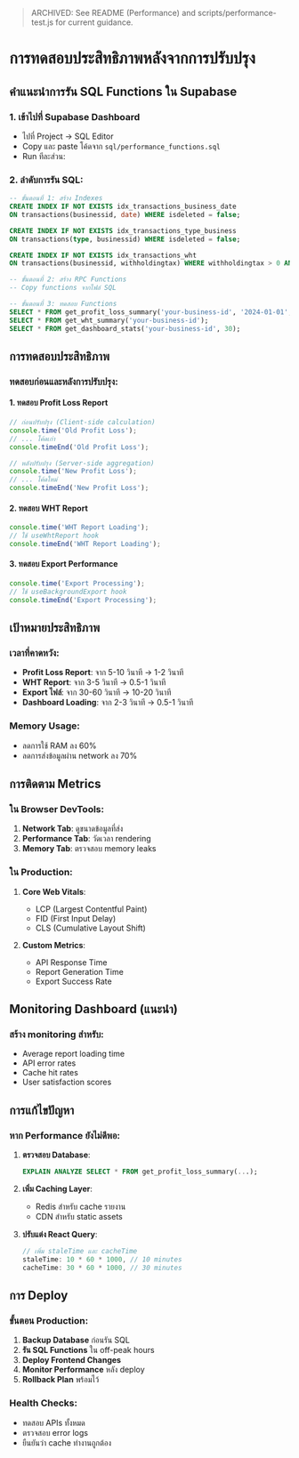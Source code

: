 > ARCHIVED: See README (Performance) and scripts/performance-test.js for current guidance.

# การทดสอบประสิทธิภาพหลังจากการปรับปรุง

## คำแนะนำการรัน SQL Functions ใน Supabase

### 1. เข้าไปที่ Supabase Dashboard
- ไปที่ Project → SQL Editor
- Copy และ paste โค้ดจาก `sql/performance_functions.sql`
- Run ทีละส่วน:

### 2. ลำดับการรัน SQL:
```sql
-- ขั้นตอนที่ 1: สร้าง Indexes
CREATE INDEX IF NOT EXISTS idx_transactions_business_date 
ON transactions(businessid, date) WHERE isdeleted = false;

CREATE INDEX IF NOT EXISTS idx_transactions_type_business 
ON transactions(type, businessid) WHERE isdeleted = false;

CREATE INDEX IF NOT EXISTS idx_transactions_wht 
ON transactions(businessid, withholdingtax) WHERE withholdingtax > 0 AND isdeleted = false;

-- ขั้นตอนที่ 2: สร้าง RPC Functions
-- Copy functions จากไฟล์ SQL

-- ขั้นตอนที่ 3: ทดสอบ Functions
SELECT * FROM get_profit_loss_summary('your-business-id', '2024-01-01', '2024-12-31');
SELECT * FROM get_wht_summary('your-business-id');
SELECT * FROM get_dashboard_stats('your-business-id', 30);
```

## การทดสอบประสิทธิภาพ

### ทดสอบก่อนและหลังการปรับปรุง:

#### 1. ทดสอบ Profit Loss Report
```javascript
// ก่อนปรับปรุง (Client-side calculation)
console.time('Old Profit Loss');
// ... โค้ดเก่า
console.timeEnd('Old Profit Loss');

// หลังปรับปรุง (Server-side aggregation)
console.time('New Profit Loss');
// ... โค้ดใหม่
console.timeEnd('New Profit Loss');
```

#### 2. ทดสอบ WHT Report
```javascript
console.time('WHT Report Loading');
// ใช้ useWhtReport hook
console.timeEnd('WHT Report Loading');
```

#### 3. ทดสอบ Export Performance
```javascript
console.time('Export Processing');
// ใช้ useBackgroundExport hook
console.timeEnd('Export Processing');
```

## เป้าหมายประสิทธิภาพ

### เวลาที่คาดหวัง:
- **Profit Loss Report**: จาก 5-10 วินาที → 1-2 วินาที
- **WHT Report**: จาก 3-5 วินาที → 0.5-1 วินาที  
- **Export ไฟล์**: จาก 30-60 วินาที → 10-20 วินาที
- **Dashboard Loading**: จาก 2-3 วินาที → 0.5-1 วินาที

### Memory Usage:
- ลดการใช้ RAM ลง 60%
- ลดการส่งข้อมูลผ่าน network ลง 70%

## การติดตาม Metrics

### ใน Browser DevTools:
1. **Network Tab**: ดูขนาดข้อมูลที่ส่ง
2. **Performance Tab**: วัดเวลา rendering
3. **Memory Tab**: ตรวจสอบ memory leaks

### ใน Production:
1. **Core Web Vitals**:
	- LCP (Largest Contentful Paint)
	- FID (First Input Delay)
	- CLS (Cumulative Layout Shift)

2. **Custom Metrics**:
	- API Response Time
	- Report Generation Time
	- Export Success Rate

## Monitoring Dashboard (แนะนำ)

### สร้าง monitoring สำหรับ:
- Average report loading time
- API error rates
- Cache hit rates
- User satisfaction scores

## การแก้ไขปัญหา

### หาก Performance ยังไม่ดีพอ:

1. **ตรวจสอบ Database**:
	```sql
	EXPLAIN ANALYZE SELECT * FROM get_profit_loss_summary(...);
	```

2. **เพิ่ม Caching Layer**:
	- Redis สำหรับ cache รายงาน
	- CDN สำหรับ static assets

3. **ปรับแต่ง React Query**:
	```javascript
	// เพิ่ม staleTime และ cacheTime
	staleTime: 10 * 60 * 1000, // 10 minutes
	cacheTime: 30 * 60 * 1000, // 30 minutes
	```

## การ Deploy

### ขั้นตอน Production:
1. **Backup Database** ก่อนรัน SQL
2. **รัน SQL Functions** ใน off-peak hours
3. **Deploy Frontend Changes**
4. **Monitor Performance** หลัง deploy
5. **Rollback Plan** พร้อมไว้

### Health Checks:
- ทดสอบ APIs ทั้งหมด
- ตรวจสอบ error logs
- ยืนยันว่า cache ทำงานถูกต้อง

